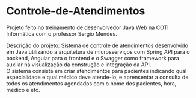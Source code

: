 # Controle-de-Atendimentos

Projeto feito no treinamento de desenvolvedor Java Web na COTI Informática com o professor Sergio Mendes.

Descrição do projeto:
Sistema de controle de atendimentos desenvolvido em Java utilizando a arquitetura de microsserviços com Spring API para o backend, Angular para o frontend e o Swagger como framework para auxilar na visualização da construção e integração da API.<br>
O sistema consiste em criar atendimentos para pacientes indicando qual especialidade e qual médico deve atende-lo, e aprensentar a consulta de todos os atendimentos agendados com o nome dos pacientes, hora, médico e etc. 

 
